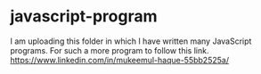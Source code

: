 # javascript-program
I am uploading this folder in which I have written many JavaScript programs. For such a more program to follow this link. https://www.linkedin.com/in/mukeemul-haque-55bb2525a/
